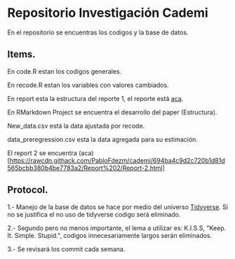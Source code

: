 # Repositorio Investigación Cademi

En el repositorio se encuentras los codigos y la base de datos.

## Items.

En code.R estan los codigos generales.

En recode.R estan los variables con valores cambiados.

En report esta la estructura del reporte 1, el reporte está [aca](https://raw.githack.com/PabloFdezm/cademi/master/report/report.html).

En RMarkdown Project se encuentra el desarrollo del paper (Estructura).

New_data.csv está la data ajustada por recode.

data_preregression.csv esta la data agregada para su estimación. 

El report 2 se encuentra (aca)[https://rawcdn.githack.com/PabloFdezm/cademi/694ba4c9d2c720b1d81d565bcbb380b4be7783a2/Report%202/Report-2.html]

## Protocol.

1.- Manejo de la base de datos se hace por medio del universo [Tidyverse](https://www.tidyverse.org/). Si no se justifica el no uso de tidyverse codigo será eliminado. 

2.- Segundo pero no menos importante, el lema a utilizar es: K.I.S.S,   "Keep. It. Simple. Stupid.", codigos innecesariamente largos serán eliminados.

3.- Se revisará los commit cada semana.
